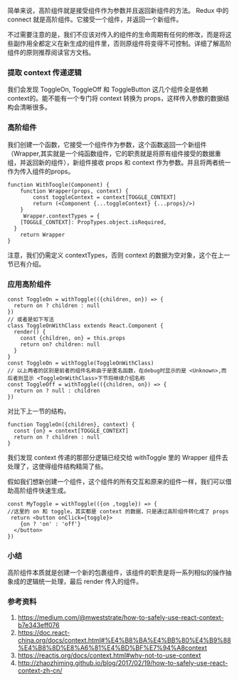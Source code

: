 简单来说，高阶组件就是接受组件作为参数并且返回新组件的方法。
Redux 中的 connect 就是高阶组件。它接受一个组件，并返回一个新组件。

不过需要注意的是，我们不应该对传入的组件的生命周期有任何的修改，而是将这些副作用全都定义在新生成的组件里，否则原组件将变得不可控制。详细了解高阶组件的原则推荐阅读官方文档。


### 提取 context 传递逻辑

我们会发现 ToggleOn, ToggleOff 和 ToggleButton 这几个组件全是依赖 context的。能不能有一个专门将 context 转换为 props，这样传入参数的数据结构会清晰很多。

### 高阶组件
我们创建一个函数，它接受一个组件作为参数，这个函数返回一个新组件（Wrapper,其实就是一个纯函数组件，它的职责就是将原有组件接受的数据重组，并返回新的组件），新组件接收 props 和 context 作为参数。并且将两者统一作为传入组件的props。
```
function WithToogle(Component) {
	function Wrapper(props, context) {
		const toggleContext = context[TOGGLE_CONTEXT]
		return (<Component {...toggleContext} {...props}/>)
	}
	 Wrapper.contextTypes = {
    [TOGGLE_CONTEXT]: PropTypes.object.isRequired,
  }
	return Wrapper
}
```
注意，我们仍需定义 contextTypes，否则 context 的数据为空对象，这个在上一节已有介绍。


### 应用高阶组件
```
const ToggleOn = withToggle(({children, on}) => {
  return on ? children : null
})
// 或者是如下写法
class ToggleOnWithClass extends React.Component {
  render() {
    const {children, on} = this.props
    return on? children: null
  }
}
const ToggleOn = withToggle(ToggleOnWithClass)
// 以上两者的区别是前者的组件名称由于是匿名函数，在debug时显示的是 <Unknown>,而后者则显示 <ToggleOnWithClass>下节将继续介绍名称
const ToggleOff = withToggle(({children, on}) => {
  return on ? null : children
})
```

对比下上一节的结构，
```
function ToggleOn({children}, context) {
  const {on} = context[TOGGLE_CONTEXT]
  return on ? children : null
}
```
我们发现 context 传递的那部分逻辑已经交给 withToggle 里的 Wrapper 组件去处理了，这使得组件结构精简了些。

假如我们想新创建一个组件，这个组件的所有交互和原来的组件一样，我们可以借助高阶组件快速生成。
```
const MyToggle = withToggle(({on ,toggle}) => {
//这里的 on 和 toggle，其实都是 context 的数据，只是通过高阶组件转化成了 props
 return <button onClick={toggle}>
    {on ? 'on' : 'off'}
  </button>
})
```


### 小结
高阶组件本质就是创建一个新的包裹组件，该组件的职责是将一系列相似的操作抽象成的逻辑统一处理，最后 render 传入的组件。

### 参考资料
1. https://medium.com/@mweststrate/how-to-safely-use-react-context-b7e343eff076
2. https://doc.react-china.org/docs/context.html#%E4%B8%BA%E4%BB%80%E4%B9%88%E4%B8%8D%E8%A6%81%E4%BD%BF%E7%94%A8context
3. https://reactjs.org/docs/context.html#why-not-to-use-context
4. http://zhaozhiming.github.io/blog/2017/02/19/how-to-safely-use-react-context-zh-cn/














